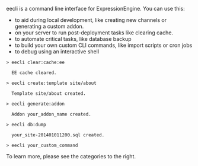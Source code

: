 eecli is a command line interface for ExpressionEngine. You can use this:

* to aid during local development, like creating new channels or generating a custom addon.
* on your server to run post-deployment tasks like clearing cache.
* to automate critical tasks, like database backup
* to build your own custom CLI commands, like import scripts or cron jobs
* to debug using an interactive shell

```
> eecli clear:cache:ee

  EE cache cleared.

> eecli create:template site/about

  Template site/about created.

> eecli generate:addon

  Addon your_addon_name created.

> eecli db:dump

  your_site-201401011200.sql created.

> eecli your_custom_command
```

To learn more, please see the categories to the right.